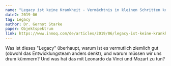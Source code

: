 ```yaml
---
name: "Legacy ist keine Krankheit - Vermächtnis in kleinen Schritten kontinuierlich fortentwickeln"
date2: 2019-06
tag: Legacy
author: Dr. Gernot Starke
paper: Objektspektrum
link: https://www.innoq.com/de/articles/2019/06/legacy-ist-keine-krankheit/
---
```

Was ist dieses "Legacy" überhaupt, warum ist es vermutlich ziemlich gut
(obwohl das Entwicklungsteam anders denkt), und warum müssen wir uns drum kümmern?
Und was hat das mit Leonardo da Vinci und Mozart zu tun?
